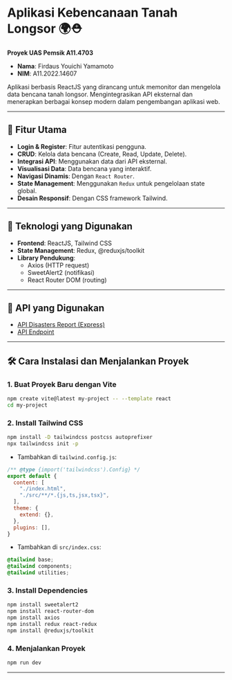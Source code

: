 # Aplikasi Kebencanaan Tanah Longsor 🌍⛑️  
**Proyek UAS Pemsik A11.4703**  
- **Nama**: Firdaus Youichi Yamamoto  
- **NIM**: A11.2022.14607  

Aplikasi berbasis ReactJS yang dirancang untuk memonitor dan mengelola data bencana tanah longsor. Mengintegrasikan API eksternal dan menerapkan berbagai konsep modern dalam pengembangan aplikasi web.  

---

## 🎯 **Fitur Utama**  
- **Login & Register**: Fitur autentikasi pengguna.  
- **CRUD**: Kelola data bencana (Create, Read, Update, Delete).  
- **Integrasi API**: Menggunakan data dari API eksternal.  
- **Visualisasi Data**: Data bencana yang interaktif.  
- **Navigasi Dinamis**: Dengan `React Router`.  
- **State Management**: Menggunakan `Redux` untuk pengelolaan state global.  
- **Desain Responsif**: Dengan CSS framework Tailwind.  

---

## 🚀 **Teknologi yang Digunakan**  
- **Frontend**: ReactJS, Tailwind CSS  
- **State Management**: Redux, @reduxjs/toolkit  
- **Library Pendukung**:  
  - Axios (HTTP request)  
  - SweetAlert2 (notifikasi)  
  - React Router DOM (routing)  

---

## 🔗 **API yang Digunakan**  
- [API Disasters Report (Express)](https://github.com/ardiansetya/Disasters-Report-React-Express)  
- [API Endpoint](https://api-disasters-reports.vercel.app/)  

---

## 🛠️ **Cara Instalasi dan Menjalankan Proyek**  

### 1. **Buat Proyek Baru dengan Vite**  
```bash
npm create vite@latest my-project -- --template react
cd my-project
```

### 2. **Install Tailwind CSS**  
```bash
npm install -D tailwindcss postcss autoprefixer
npx tailwindcss init -p
```
- Tambahkan di `tailwind.config.js`:  
```javascript
/** @type {import('tailwindcss').Config} */
export default {
  content: [
    "./index.html",
    "./src/**/*.{js,ts,jsx,tsx}",
  ],
  theme: {
    extend: {},
  },
  plugins: [],
}
```

- Tambahkan di `src/index.css`:  
```css
@tailwind base;
@tailwind components;
@tailwind utilities;
```

### 3. **Install Dependencies**  
```bash
npm install sweetalert2
npm install react-router-dom
npm install axios
npm install redux react-redux
npm install @reduxjs/toolkit
```

### 4. **Menjalankan Proyek**  
```bash
npm run dev
```

---
